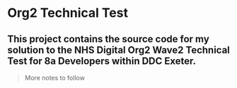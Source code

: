 # Org2 Technical Test
## This project contains the source code for my solution to the NHS Digital Org2 Wave2 Technical Test for 8a Developers within DDC Exeter.
> More notes to follow
